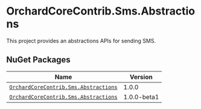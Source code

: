 # OrchardCoreContrib.Sms.Abstractions

This project provides an abstractions APIs for sending SMS.

## NuGet Packages

| Name | Version |
| --- | --- |
| [`OrchardCoreContrib.Sms.Abstractions`](https://www.nuget.org/packages/OrchardCoreContrib.Sms.Abstractions/1.0.0) | 1.0.0 |
| [`OrchardCoreContrib.Sms.Abstractions`](https://www.nuget.org/packages/OrchardCoreContrib.Sms.Abstractions/1.0.0-beta1) | 1.0.0-beta1 |
